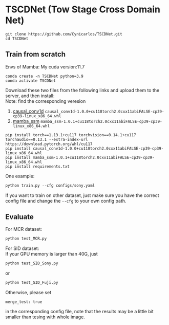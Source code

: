 # TSCDNet (Tow Stage Cross Domain Net)
```
git clone https://github.com/Cynicarlos/TSCDNet.git
cd TSCDNet
```
## Train from scratch
Envs of Mamba: My cuda version:11.7  
```
conda create -n TSCDNet python=3.9
conda activate TSCDNet
```
Download these two files from the following links and upload them to the server, and then install:  
Note: find the corresponding veresion
1. [causal_conv1d](https://github.com/Dao-AILab/causal-conv1d/releases/tag/v1.0.0)
`causal_conv1d-1.0.0+cu118torch2.0cxx11abiFALSE-cp39-cp39-linux_x86_64.whl`
2. [mamba_ssm](https://github.com/state-spaces/mamba/releases/tag/v1.0.1)
`mamba_ssm-1.0.1+cu118torch2.0cxx11abiFALSE-cp39-cp39-linux_x86_64.whl`

```
pip install torch==1.13.1+cu117 torchvision==0.14.1+cu117 torchaudio==0.13.1 --extra-index-url https://download.pytorch.org/whl/cu117
pip install causal_conv1d-1.0.0+cu118torch2.0cxx11abiFALSE-cp39-cp39-linux_x86_64.whl  
pip install mamba_ssm-1.0.1+cu118torch2.0cxx11abiFALSE-cp39-cp39-linux_x86_64.whl
pip install requirements.txt
```

One example:  
```python
python train.py --cfg configs/sony.yaml
```  
If you want to train on other dataset, just make sure you have the correct config file and change the `--cfg` to your own config path.

## Evaluate
For MCR dataset: 
```python
python test_MCR.py
```
For SID dataset:  
If your GPU memory is larger than 40G, just 
```python
python test_SID_Sony.py
```
or
```python
python test_SID_Fuji.py
```
Otherwise, please set 
```
merge_test: true
```
in the corresponding config file, note that the results may be a little bit smaller than tesing with whole image.
